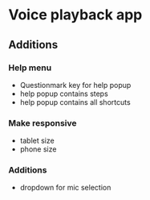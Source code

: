 # Voice playback app

## Additions

### Help menu
- Questionmark key for help popup
- help popup contains steps
- help popup contains all shortcuts

### Make responsive
- tablet size
- phone size

### Additions
- dropdown for mic selection
